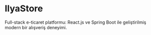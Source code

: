 # IlyaStore
Full-stack e-ticaret platformu: React.js ve Spring Boot ile geliştirilmiş modern bir alışveriş deneyimi.
